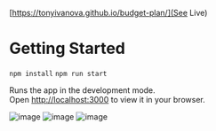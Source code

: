 [https://tonyivanova.github.io/budget-plan/](See Live)

# Getting Started 

`npm install` 
`npm run start` 

Runs the app in the development mode.\
Open [http://localhost:3000](http://localhost:3000) to view it in your browser.



![image](https://github.com/TonyIvanova/budget-plan/assets/83040350/79ad4c26-2829-43b1-9d6f-618a05455c31)
![image](https://github.com/TonyIvanova/budget-plan/assets/83040350/fcbbf48d-8e4b-4585-9a75-c6b3d47e6971)
![image](https://github.com/TonyIvanova/budget-plan/assets/83040350/93e0e706-522f-4d5a-8be7-6469da2487b0)
